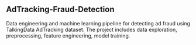 ## AdTracking-Fraud-Detection
Data engineering and machine learning pipeline for detecting ad fraud using TalkingData AdTracking dataset. The project includes data exploration, preprocessing, feature engineering, model training.
